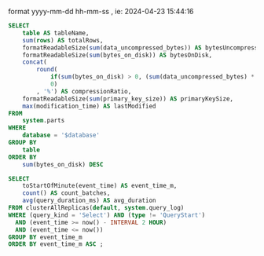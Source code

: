 <DatePicker></DatePicker>
format yyyy-mm-dd hh-mm-ss , ie: 2024-04-23 15:44:16

```sql tables
SELECT
    table AS tableName,
    sum(rows) AS totalRows,
    formatReadableSize(sum(data_uncompressed_bytes)) AS bytesUncompressed,
    formatReadableSize(sum(bytes_on_disk)) AS bytesOnDisk,
    concat(
        round(
            if(sum(bytes_on_disk) > 0, (sum(data_uncompressed_bytes) * 100 / sum(bytes_on_disk)) - 100, 0), 
            0)
        , '%') AS compressionRatio,
    formatReadableSize(sum(primary_key_size)) AS primaryKeySize,
    max(modification_time) AS lastModified
FROM
    system.parts
WHERE
    database = '$database'
GROUP BY
    table
ORDER BY
    sum(bytes_on_disk) DESC    
```


<DataTable value={tables} searchValue="tableName">
</DataTable>

```sql avg_query_duration
SELECT
    toStartOfMinute(event_time) AS event_time_m,
    count() AS count_batches,
    avg(query_duration_ms) AS avg_duration
FROM clusterAllReplicas(default, system.query_log)
WHERE (query_kind = 'Select') AND (type != 'QueryStart')
  AND (event_time >= now() - INTERVAL 2 HOUR) 
  AND (event_time <= now())
GROUP BY event_time_m
ORDER BY event_time_m ASC ;
```


<Flex>
    <LineChart
        title='Avg Query duration'
        data={avg_query_duration}
        x=event_time_m
        y=avg_duration>
    </LineChart>
    <LineChart
        title='Count batch'
        data={avg_query_duration}
        x=event_time_m
        y=count_batches>
    </LineChart>
</Flex>

